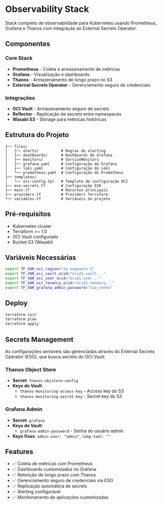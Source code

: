 # Observability Stack

Stack completo de observabilidade para Kubernetes usando Prometheus, Grafana e Thanos com integração ao External Secrets Operator.

## Componentes

### Core Stack
- **Prometheus** - Coleta e armazenamento de métricas
- **Grafana** - Visualização e dashboards
- **Thanos** - Armazenamento de longo prazo no S3
- **External Secrets Operator** - Gerenciamento seguro de credenciais

### Integrações
- **OCI Vault** - Armazenamento seguro de secrets
- **Reflector** - Replicação de secrets entre namespaces
- **Wasabi S3** - Storage para métricas históricas

## Estrutura do Projeto

```
├── files/
│   ├── alerts/          # Regras de alerting
│   ├── dashboards/      # Dashboards do Grafana
│   ├── monitors/        # ServiceMonitors
│   ├── grafana.yaml     # Configuração do Grafana
│   ├── loki.yaml        # Configuração do Loki
│   └── prometheus.yaml  # Configuração do Prometheus
├── templates/
│   └── oci-config.tpl   # Template de configuração OCI
├── eso-secrets.tf       # Configuração ESO
├── main.tf              # Recursos principais
├── providers.tf         # Providers Terraform
└── variables.tf         # Variáveis do projeto
```

## Pré-requisitos

- Kubernetes cluster
- Terraform >= 1.0
- OCI Vault configurado
- Bucket S3 (Wasabi)

## Variáveis Necessárias

```bash
export TF_VAR_oci_region="sa-saopaulo-1"
export TF_VAR_oci_vault_ocid="ocid1.vault..."
export TF_VAR_oci_user_ocid="ocid1.user..."
export TF_VAR_oci_tenancy_ocid="ocid1.tenancy..."
export TF_VAR_grafana_admin_password="sua_senha"
```

## Deploy

```bash
terraform init
terraform plan
terraform apply
```

## Secrets Management

As configurações sensíveis são gerenciadas através do External Secrets Operator (ESO), que busca secrets do OCI Vault:

### Thanos Object Store
- **Secret**: `thanos-objstore-config`
- **Keys do Vault**: 
  - `thanos-monitoring-access-key` - Access key do S3
  - `thanos-monitoring-secret-key` - Secret key do S3

### Grafana Admin
- **Secret**: `grafana`
- **Keys do Vault**: 
  - `grafana-admin-password` - Senha do usuário admin
- **Keys fixas**: `admin-user: "admin"`, `ldap-toml: ""`

## Features

- ✅ Coleta de métricas com Prometheus
- ✅ Dashboards customizados no Grafana
- ✅ Retenção de longo prazo com Thanos
- ✅ Gerenciamento seguro de credenciais via ESO
- ✅ Replicação automática de secrets
- ✅ Alerting configurável
- ✅ Monitoramento de aplicações customizadas
